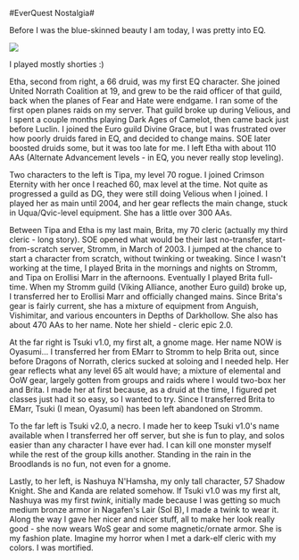 #EverQuest Nostalgia#

Before I was the blue-skinned beauty I am today, I was pretty into EQ.

![](http://westkarana.com/images/eqchars.jpg)

I played mostly shorties :)

Etha, second from right, a 66 druid, was my first EQ character. She joined United Norrath Coalition at 19, and grew to be the raid officer of that guild, back when the planes of Fear and Hate were endgame. I ran some of the first open planes raids on my server. That guild broke up during Velious, and I spent a couple months playing Dark Ages of Camelot, then came back just before Luclin. I joined the Euro guild Divine Grace, but I was frustrated over how poorly druids fared in EQ, and decided to change mains. SOE later boosted druids some, but it was too late for me. I left Etha with about 110 AAs (Alternate Advancement levels - in EQ, you never really stop leveling).

Two characters to the left is Tipa, my level 70 rogue. I joined Crimson Eternity with her once I reached 60, max level at the time. Not quite as progressed a guild as DG, they were still doing Velious when I joined. I played her as main until 2004, and her gear reflects the main change, stuck in Uqua/Qvic-level equipment. She has a little over 300 AAs.

Between Tipa and Etha is my last main, Brita, my 70 cleric (actually my third cleric - long story). SOE opened what would be their last no-transfer, start-from-scratch server, Stromm, in March of 2003. I jumped at the chance to start a character from scratch, without twinking or tweaking. Since I wasn't working at the time, I played Brita in the mornings and nights on Stromm, and Tipa on Erollisi Marr in the afternoons. Eventually I played Brita full-time. When my Stromm guild (Viking Alliance, another Euro guild) broke up, I transferred her to Erollisi Marr and officially changed mains. Since Brita's gear is fairly current, she has a mixture of equipment from Anguish, Vishimitar, and various encounters in Depths of Darkhollow. She also has about 470 AAs to her name. Note her shield - cleric epic 2.0.

At the far right is Tsuki v1.0, my first alt, a gnome mage. Her name NOW is Oyasumi... I transferred her from EMarr to Stromm to help Brita out, since before Dragons of Norrath, clerics sucked at soloing and I needed help. Her gear reflects what any level 65 alt would have; a mixture of elemental and OoW gear, largely gotten from groups and raids where I would two-box her and Brita. I made her at first because, as a druid at the time, I figured pet classes just had it so easy, so I wanted to try. Since I transferred Brita to EMarr, Tsuki (I mean, Oyasumi) has been left abandoned on Stromm.

To the far left is Tsuki v2.0, a necro. I made her to keep Tsuki v1.0's name available when I transferred her off server, but she is fun to play, and solos easier than any character I have ever had. I can kill one monster myself while the rest of the group kills another. Standing in the rain in the Broodlands is no fun, not even for a gnome.

Lastly, to her left, is Nashuya N'Hamsha, my only tall character, 57 Shadow Knight. She and Kanda are related somehow. If Tsuki v1.0 was my first alt, Nashuya was my first *twink*, initially made because I was getting so much medium bronze armor in Nagafen's Lair (Sol B), I made a twink to wear it. Along the way I gave her nicer and nicer stuff, all to make her look really good - she now wears WoS gear and some magnetic/ornate armor. She is my fashion plate. Imagine my horror when I met a dark-elf cleric with my colors. I was mortified.
